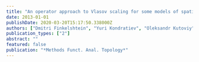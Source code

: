 ```yaml
---
title: "An operator approach to Vlasov scaling for some models of spatial ecology"
date: 2013-01-01
publishDate: 2020-03-20T15:17:50.338000Z
authors: ["Dmitri Finkelshtein", "Yuri Kondratiev", "Oleksandr Kutoviy"]
publication_types: ["2"]
abstract: ""
featured: false
publication: "*Methods Funct. Anal. Topology*"
---
```


